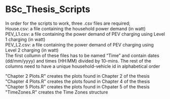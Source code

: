 # BSc_Thesis_Scripts
In order for the scripts to work, three .csv files are required;\
House.csv: a file containing the household power demand (in watt)\
PEV_L1.csv: a file containing the power demand of PEV charging using Level 1 charging (in watt)\
PEV_L2.csv: a file containing the power demand of PEV charging using Level 2 charging (in watt)\
The first collumn of these files has to be named “Time” and contain dates (dd/mm/yyyy) and times (HH:MM) divided by 10-mins. The rest of the columns need to have a unique household-vehicle id in alphabetical order

"Chapter 2 Plots.R" creates the plots found in Chapter 2 of the thesis\
"Chapter 4 Plots.R" creates the plots found in Chapter 4 of the thesis\
"Chapter 5 Plots.R" creates the plots found in Chpater 5 of the thesis\
"TimeZones.R" creates the Time Zones structure

